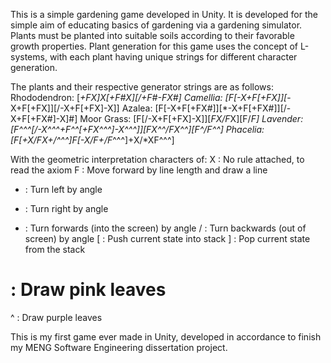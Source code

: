This is a simple gardening game developed in Unity. It is developed for the simple aim of educating basics of gardening via a gardening simulator. Plants must be planted into suitable soils according to their favorable growth properties. 
Plant generation for this game uses the concept of L-systems, with each plant having unique strings for different character generation.

The plants and their respective generator strings are as follows:
Rhododendron: [*+FX]X[+F#X][/+F#-FX#]
Camellia: [F[-X+F[+FX]][*-X+F[+FX]][/-X+F[+FX]-X]]
Azalea: [F[-X+F[+FX#]][*-X+F[+FX#]][/-X+F[+FX#]-X]#]
Moor Grass: [F[/-X+F[+FX]-X]][*FX/F*X][F/*F]
Lavender: [F^^^[/-X^^^+F^^[+FX^^^]-X^^^]][*FX^^/F*X^^][F^/*F^^]
Phacelia: [F[+X/FX+/*^^^]F[-X/F+/F*^^^]+X/*XF^^^]

With the geometric interpretation characters of:
X : No rule attached, to read the axiom
F : Move forward by line length and draw a line
+ : Turn left by angle
- : Turn right by angle
* : Turn forwards (into the screen) by angle
/ : Turn backwards (out of screen) by angle
[ : Push current state into stack
] : Pop current state from the stack
# : Draw pink leaves
^ : Draw purple leaves

This is my first game ever made in Unity, developed in accordance to finish my MENG Software Engineering dissertation project.
